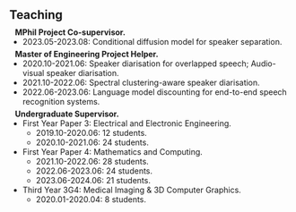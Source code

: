 <h1 id="teaching"></h1>

<h2 style="margin: 60px 0px 10px;">Teaching</h2>

<h4 style="margin:0 10px 0;">MPhil Project Co-supervisor.</h4>

<ul style="margin:0 0 5px;">
  <li>2023.05-2023.08: Conditional diffusion model for speaker separation.</li>
</ul>


<h4 style="margin:0 10px 0;">Master of Engineering Project Helper.</h4>

<ul style="margin:0 0 5px;">
  <li>2020.10-2021.06: Speaker diarisation for overlapped speech; Audio-visual speaker diarisation.</li>
  <li>2021.10-2022.06: Spectral clustering-aware speaker diarisation.</li>
  <li>2022.06-2023.06: Language model discounting for end-to-end speech recognition systems.</li>
</ul>


<h4 style="margin:0 10px 0;">Undergraduate Supervisor.</h4>

<ul style="margin:0 0 5px;">
  <li>First Year Paper 3: Electrical and Electronic Engineering.</li>
    <ul style="margin:0 0 0px;">
      <li>2019.10-2020.06: 12 students.</li>
      <li>2020.10-2021.06: 24 students.</li>
    </ul>
  <li>First Year Paper 4: Mathematics and Computing.</li>
    <ul style="margin:0 0 0px;">
      <li>2021.10-2022.06: 28 students.</li>
      <li>2022.06-2023.06: 24 students.</li>
      <li>2023.06-2024.06: 21 students.</li>
    </ul>
  <li>Third Year 3G4: Medical Imaging & 3D Computer Graphics.</li>
    <ul style="margin:0 0 0px;">
      <li>2020.01-2020.04: 8 students.</li>
    </ul>
  
<!-- 
<ul>
  <li>
    Undergraduate Supervisor, <a href="https://cms.sic.saarland/hlcvss22/">High-Level Computer Vision</a> at <a href="https://www.mpi-inf.mpg.de/departments/computer-vision-and-machine-learning/teaching/courses-1">Max Planck Institutes</a>, 2022
    <li> 2019-10, 222 students
    </li>
  </li>
  <li>
    Student Mentor, <a href="https://sites.google.com/view/cvpr-academy/">CVPR Academy</a> at <a href="https://cvpr2022.thecvf.com/">IEEE/CVF Conference on Computer Vision and Pattern Recognition (CVPR)</a>, 2022
  </li>
  <li>
    Teaching Assistant, <a href="https://cms.sic.saarland/hlcvss21/">High-Level Computer Vision</a> at <a href="https://www.mpi-inf.mpg.de/departments/computer-vision-and-machine-learning/teaching/courses-1">Max Planck Institute</a>, 2021
  </li>
  <li>
    Teaching Assistant, <a href="">Digital Image Processing</a> at <a href="http://www.tju.edu.cn/english/index.htm/">Tianjin University</a>, 2017
  </li>
</ul> -->
